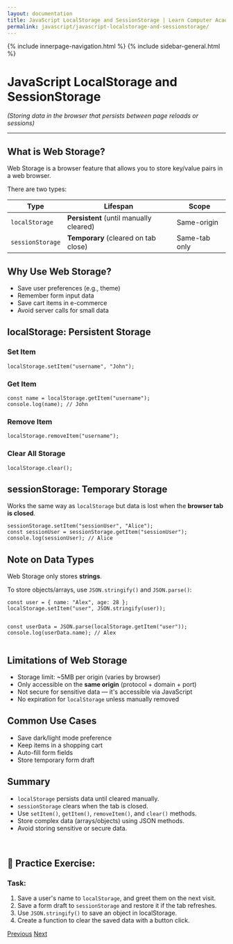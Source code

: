 ```yaml
---
layout: documentation
title: JavaScript LocalStorage and SessionStorage | Learn Computer Academy
permalink: javascript/javascript-localstorage-and-sessionstorage/
---
```

<div class="loader">
{% include innerpage-navigation.html %}
{% include sidebar-general.html %}
            <div class="page-content">
                <div class="content-wrapper">
                    <div class="row">
                        <div class="col-md-9 content">
                            <!-- Your content goes started here -->
                            <div class="doc-content">
                                <h1>JavaScript LocalStorage and SessionStorage</h1>
                                <p><em>(Storing data in the browser that persists between page reloads or sessions)</em></p>
                                <hr>
                                <h2>What is Web Storage?</h2>
                                <p>Web Storage is a browser feature that allows you to store key/value pairs in a web browser.</p>
                                <p>There are two types:</p>
                                <table class="table table-striped table-bordered">
                                  <thead class="thead-shades">
                                      <tr>
                                          <th scope="col">Type</th>
                                          <th scope="col">Lifespan</th>
                                          <th scope="col">Scope</th>
                                      </tr>
                                  </thead>
                                  <tbody>  
                                      <tr>
                                          <td><code>localStorage</code></td>
                                          <td><strong>Persistent</strong> (until manually cleared)</td>
                                          <td>Same-origin</td>
                                      </tr>                                       
                                      <tr>
                                          <td><code>sessionStorage</code></td>
                                          <td><strong>Temporary</strong> (cleared on tab close)</td>
                                          <td>Same-tab only</td>
                                      </tr>
                                  </tbody>
                              </table>
                              <h2>Why Use Web Storage?</h2>
                              <ul>
                                <li>Save user preferences (e.g., theme)</li>
                                <li>Remember form input data</li>
                                <li>Save cart items in e-commerce</li>
                                <li>Avoid server calls for small data</li>
                              </ul>
                              <h2> localStorage: Persistent Storage</h2>
                              <h3>Set Item</h3>
                              <pre class="snippet"><code class="js">localStorage.setItem("username", "John");</code></pre>
                              <h3>Get Item</h3>
                              <pre class="snippet"><code class="js">const name = localStorage.getItem("username");
console.log(name); // John</code></pre>
                              <h3>Remove Item</h3>
                              <pre class="snippet"><code class="js">localStorage.removeItem("username");</code></pre>
                              <h3>Clear All Storage</h3>
                              <pre class="snippet"><code class="js">localStorage.clear();</code></pre>
                              <h2>sessionStorage: Temporary Storage</h2>
                              <p>Works the same way as <code>localStorage</code> but data is lost when the <strong>browser tab is closed</strong>.</p>
                              <pre class="snippet"><code class="js">sessionStorage.setItem("sessionUser", "Alice");
const sessionUser = sessionStorage.getItem("sessionUser");
console.log(sessionUser); // Alice</code></pre>
                              <h2>Note on Data Types</h2>
                              <p>Web Storage only stores <strong>strings</strong>.</p>
                              <p>To store objects/arrays, use <code>JSON.stringify()</code> and <code>JSON.parse()</code>:</p>
                              <pre class="snippet"><code class="js">const user = { name: "Alex", age: 28 };
localStorage.setItem("user", JSON.stringify(user));
                                
const userData = JSON.parse(localStorage.getItem("user"));
console.log(userData.name); // Alex</code></pre>
                              <h2>Limitations of Web Storage</h2>
                              <ul>
                                <li>Storage limit: ~5MB per origin (varies by browser)</li>
                                <li>Only accessible on the <strong>same origin</strong> (protocol + domain + port)</li>
                                <li>Not secure for sensitive data — it's accessible via JavaScript</li>
                                <li>No expiration for <code>localStorage</code> unless manually removed</li>
                              </ul>
                              <h2>Common Use Cases</h2>
                              <ul>
                                <li>Save dark/light mode preference</li>
                                <li>Keep items in a shopping cart</li>
                                <li>Auto-fill form fields</li>
                                <li>Store temporary form draft</li>
                              </ul>
                              <h2>Summary</h2>
                              <ul>
                                <li><code>localStorage</code> persists data until cleared manually.</li>
                                <li><code>sessionStorage</code> clears when the tab is closed.</li>
                                <li>Use <code>setItem()</code>, <code>getItem()</code>, <code>removeItem()</code>, and <code>clear()</code> methods.</li>
                                <li>Store complex data (arrays/objects) using JSON methods.</li>
                                <li>Avoid storing sensitive or secure data.</li>
                              </ul>             
                              <h2>🧪 Practice Exercise:</h2>
                              <h3>Task:</h3>
                              <ol>
                                  <li>Save a user's name to <code>localStorage</code>, and greet them on the next visit.</li>
                                  <li>Save a form draft to <code>sessionStorage</code> and restore it if the tab refreshes.</li>
                                  <li>Use <code>JSON.stringify()</code> to save an object in localStorage.</li>
                                  <li>Create a function to clear the saved data with a button click.</li>
                              </ol>
                            <!-- /.Your content goes ends here -->
                            <div class="footer-btn d-flex justify-content-between">
                                <a href="/javascript/javascript-json-and-data-fetching" class="btn"><i class="fas fa-arrow-circle-left"></i>Previous</a>
                                <a href="/javascript/" class="btn">Next<i class="fas fa-arrow-circle-right"></i></a>
                            </div>
                            <!-- /.End of footer button -->
                        </div>
                    </div>
                </div>

